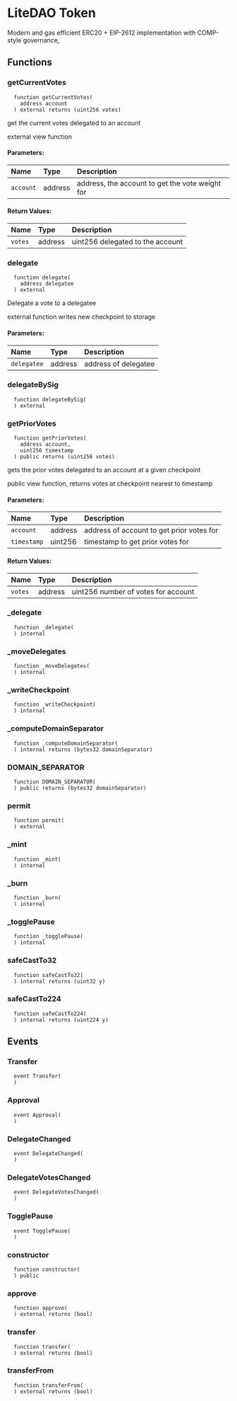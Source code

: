 # LiteDAO Token
Modern and gas efficient ERC20 + EIP-2612 implementation with COMP-style governance,



## Functions


### getCurrentVotes
```solidity
  function getCurrentVotes(
    address account
  ) external returns (uint256 votes)
```
get the current votes delegated to an account

external view function

#### Parameters:
| Name | Type | Description                                                          |
| :--- | :--- | :------------------------------------------------------------------- |
|`account` | address | address, the account to get the vote weight for

#### Return Values:
| Name                           | Type          | Description                                                                  |
| :----------------------------- | :------------ | :--------------------------------------------------------------------------- |
|`votes`| address | uint256 delegated to the account
### delegate
```solidity
  function delegate(
    address delegatee
  ) external
```
Delegate a vote to a delegatee

external function writes new checkpoint to storage

#### Parameters:
| Name | Type | Description                                                          |
| :--- | :--- | :------------------------------------------------------------------- |
|`delegatee` | address | address of delegatee

### delegateBySig
```solidity
  function delegateBySig(
  ) external
```




### getPriorVotes
```solidity
  function getPriorVotes(
    address account,
    uint256 timestamp
  ) public returns (uint256 votes)
```
gets the prior votes delegated to an account at a given checkpoint

public view function, returns votes at checkpoint nearest to timestamp

#### Parameters:
| Name | Type | Description                                                          |
| :--- | :--- | :------------------------------------------------------------------- |
|`account` | address | address of account to get prior votes for
|`timestamp` | uint256 | timestamp to get prior votes for

#### Return Values:
| Name                           | Type          | Description                                                                  |
| :----------------------------- | :------------ | :--------------------------------------------------------------------------- |
|`votes`| address | uint256 number of votes for account
### _delegate
```solidity
  function _delegate(
  ) internal
```




### _moveDelegates
```solidity
  function _moveDelegates(
  ) internal
```




### _writeCheckpoint
```solidity
  function _writeCheckpoint(
  ) internal
```




### _computeDomainSeparator
```solidity
  function _computeDomainSeparator(
  ) internal returns (bytes32 domainSeparator)
```




### DOMAIN_SEPARATOR
```solidity
  function DOMAIN_SEPARATOR(
  ) public returns (bytes32 domainSeparator)
```




### permit
```solidity
  function permit(
  ) external
```




### _mint
```solidity
  function _mint(
  ) internal
```




### _burn
```solidity
  function _burn(
  ) internal
```




### _togglePause
```solidity
  function _togglePause(
  ) internal
```




### safeCastTo32
```solidity
  function safeCastTo32(
  ) internal returns (uint32 y)
```




### safeCastTo224
```solidity
  function safeCastTo224(
  ) internal returns (uint224 y)
```




## Events
### Transfer
```solidity
  event Transfer(
  )
```



### Approval
```solidity
  event Approval(
  )
```



### DelegateChanged
```solidity
  event DelegateChanged(
  )
```



### DelegateVotesChanged
```solidity
  event DelegateVotesChanged(
  )
```



### TogglePause
```solidity
  event TogglePause(
  )
```

### constructor
```solidity
  function constructor(
  ) public
```




### approve
```solidity
  function approve(
  ) external returns (bool)
```




### transfer
```solidity
  function transfer(
  ) external returns (bool)
```




### transferFrom
```solidity
  function transferFrom(
  ) external returns (bool)
```

